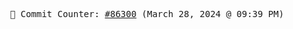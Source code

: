 <p align="center">
    <samp>
        📮 Commit Counter: <a href="https://github.com/Javascript-void0/Javascript-void0/commits/main">#86300</a> (March 28, 2024 @ 09:39 PM)
    </samp>
</p>